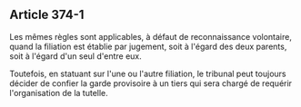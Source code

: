 Article 374-1
----
Les mêmes règles sont applicables, à défaut de reconnaissance volontaire, quand
la filiation est établie par jugement, soit à l'égard des deux parents, soit à
l'égard d'un seul d'entre eux.

Toutefois, en statuant sur l'une ou l'autre filiation, le tribunal peut toujours
décider de confier la garde provisoire à un tiers qui sera chargé de requérir
l'organisation de la tutelle.
